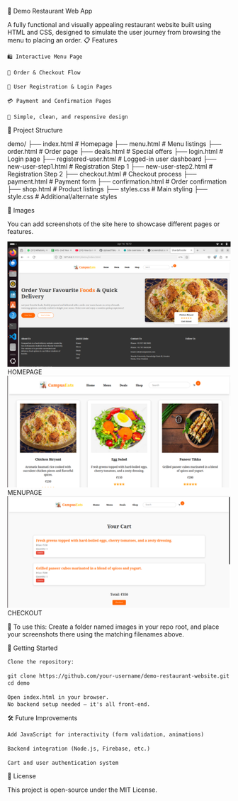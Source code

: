 🍔 Demo Restaurant Web App

A fully functional and visually appealing restaurant website built using HTML and CSS, designed to simulate the user journey from browsing the menu to placing an order.
📋 Features

    🛍️ Interactive Menu Page

    🧾 Order & Checkout Flow

    👤 User Registration & Login Pages

    💳 Payment and Confirmation Pages

    🎯 Simple, clean, and responsive design

📁 Project Structure

demo/
├── index.html               # Homepage
├── menu.html                # Menu listings
├── order.html               # Order page
├── deals.html               # Special offers
├── login.html               # Login page
├── registered-user.html     # Logged-in user dashboard
├── new-user-step1.html      # Registration Step 1
├── new-user-step2.html      # Registration Step 2
├── checkout.html            # Checkout process
├── payment.html             # Payment form
├── confirmation.html        # Order confirmation
├── shop.html                # Product listings
├── styles.css               # Main styling
├── style.css                # Additional/alternate styles

📸 Images

You can add screenshots of the site here to showcase different pages or features.

![Homepage](images/homepage.png)
HOMEPAGE
![Menu Page](images/menu.png)
MENUPAGE
![Checkout](images/checkout.png)
CHECKOUT
    
    
📁 To use this:
    Create a folder named images in your repo root, and place your screenshots there using the matching filenames above.

🚀 Getting Started

    Clone the repository:

    git clone https://github.com/your-username/demo-restaurant-website.git
    cd demo

    Open index.html in your browser.
    No backend setup needed — it's all front-end.

🛠 Future Improvements

    Add JavaScript for interactivity (form validation, animations)

    Backend integration (Node.js, Firebase, etc.)

    Cart and user authentication system

📄 License

This project is open-source under the MIT License.
